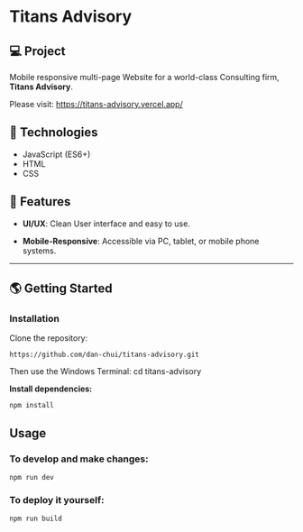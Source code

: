 # Titans Advisory

## 💻 Project
Mobile responsive multi-page Website for a world-class Consulting firm, **Titans Advisory**.

Please visit: https://titans-advisory.vercel.app/

## 🚀 Technologies

- JavaScript (ES6+)
- HTML
- CSS

## 💫 Features

- **UI/UX**: Clean User interface and easy to use.

- **Mobile-Responsive**: Accessible via PC, tablet, or mobile phone systems.

---

## 🌎 Getting Started

### Installation

Clone the repository:

```
https://github.com/dan-chui/titans-advisory.git
```

Then use the Windows Terminal: cd titans-advisory


**Install dependencies:**

```
npm install
```

## Usage
### To develop and make changes:

```
npm run dev
```

### To deploy it yourself:

```
npm run build
```
